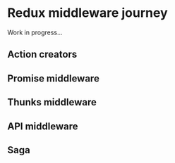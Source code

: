 # Redux middleware journey

Work in progress...

## Action creators

## Promise middleware

## Thunks middleware

## API middleware

## Saga
